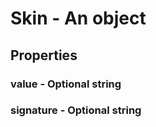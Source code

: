 

# Skin - An object



## Properties



### value - Optional string



### signature - Optional string

